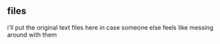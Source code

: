 ## files
i'll put the original text files here in case someone else feels like messing around with them
